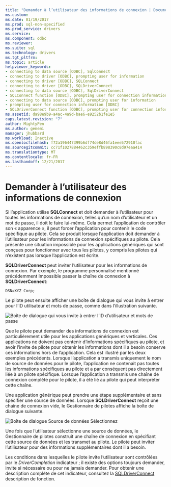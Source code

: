```yaml
---
title: "Demander à l’utilisateur des informations de connexion | Documents Microsoft"
ms.custom: 
ms.date: 01/19/2017
ms.prod: sql-non-specified
ms.prod_service: drivers
ms.service: 
ms.component: odbc
ms.reviewer: 
ms.suite: sql
ms.technology: drivers
ms.tgt_pltfrm: 
ms.topic: article
helpviewer_keywords:
- connecting to data source [ODBC], SqlConnect
- connecting to driver [ODBC], prompting user for information
- connecting to driver [ODBC], SQLConnect
- connecting to driver [ODBC], SQLDriverConnect
- connecting to data source [ODBC], SqlDriverConnect
- SQLConnect function [ODBC], prompting user for connection information
- connecting to data source [ODBC], prompting user for information
- prompting user for connection information [ODBC]
- SQLDriverConnect function [ODBC], prompting user for connection information
ms.assetid: da98e9b9-a4ac-4a9d-bae6-e9252b1fe1e5
caps.latest.revision: "7"
author: MightyPen
ms.author: genemi
manager: jhubbard
ms.workload: Inactive
ms.openlocfilehash: f72a196447399b6df74de8d46fa1eee572910fac
ms.sourcegitcommit: cc71f1027884462c359effb898390c8d97eaa414
ms.translationtype: MT
ms.contentlocale: fr-FR
ms.lasthandoff: 12/21/2017
---
```

# <a name="prompting-the-user-for-connection-information"></a>Demander à l’utilisateur des informations de connexion
Si l’application utilise **SQLConnect** et doit demander à l’utilisateur pour toutes les informations de connexion, telles qu’un nom d’utilisateur et un mot de passe, il doit le faire lui-même. Cela permet l’application de contrôler son « apparence », il peut forcer l’application pour contenir le code spécifique au pilote. Cela se produit lorsque l’application doit demander à l’utilisateur pour les informations de connexion spécifiques au pilote. Cela présente une situation impossible pour les applications génériques qui sont conçues pour fonctionner avec tous les pilotes, y compris les pilotes qui n’existent pas lorsque l’application est écrite.  
  
 **SQLDriverConnect** peut inviter l’utilisateur pour les informations de connexion. Par exemple, le programme personnalisé mentionné précédemment Impossible passer la chaîne de connexion à **SQLDriverConnect**:  
  
```  
DSN=XYZ Corp;  
```  
  
 Le pilote peut ensuite afficher une boîte de dialogue qui vous invite à entrer pour l’ID utilisateur et mots de passe, comme dans l’illustration suivante.  
  
 ![Boîte de dialogue qui vous invite à entrer l’ID d’utilisateur et mots de passe](../../../odbc/reference/develop-app/media/pr18.gif "pr18")  
  
 Que le pilote peut demander des informations de connexion est particulièrement utile pour les applications génériques et verticales. Ces applications ne doivent pas contenir d’informations spécifiques au pilote, et avoir l’invite de pilote pour obtenir les informations dont il a besoin conserve ces informations hors de l’application. Cela est illustré par les deux exemples précédents. Lorsque l’application a transmis uniquement le nom de source de données pour le pilote, l’application ne contenait pas toutes les informations spécifiques au pilote et a par conséquent pas directement liée à un pilote spécifique. Lorsque l’application a transmis une chaîne de connexion complète pour le pilote, il a été lié au pilote qui peut interpréter cette chaîne.  
  
 Une application générique peut prendre une étape supplémentaire et sans spécifier une source de données. Lorsque **SQLDriverConnect** reçoit une chaîne de connexion vide, le Gestionnaire de pilotes affiche la boîte de dialogue suivante.  
  
 ![Boîte de dialogue Source de données Sélectionnez](../../../odbc/reference/develop-app/media/ch06a.gif "CH06A")  
  
 Une fois que l’utilisateur sélectionne une source de données, le Gestionnaire de pilotes construit une chaîne de connexion en spécifiant cette source de données et les transmet au pilote. Le pilote peut inviter l’utilisateur pour des informations supplémentaires dont il a besoin.  
  
 Les conditions dans lesquelles le pilote invite l’utilisateur sont contrôlées par le *DriverCompletion* indicateur ; il existe des options toujours demander, invite si nécessaire ou pour ne jamais demander. Pour obtenir une description complète de cet indicateur, consultez la [SQLDriverConnect](../../../odbc/reference/syntax/sqldriverconnect-function.md) description de fonction.
